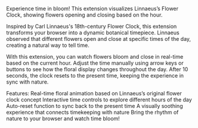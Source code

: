 Experience time in bloom! This extension visualizes Linnaeus’s Flower Clock, showing flowers opening and closing based on the hour.

Inspired by Carl Linnaeus's 18th-century Flower Clock, this extension transforms your browser into a dynamic botanical timepiece. Linnaeus observed that different flowers open and close at specific times of the day, creating a natural way to tell time.

With this extension, you can watch flowers bloom and close in real-time based on the current hour. Adjust the time manually using arrow keys or buttons to see how the floral display changes throughout the day. After 10 seconds, the clock resets to the present time, keeping the experience in sync with nature.

Features:
Real-time floral animation based on Linnaeus’s original flower clock concept
Interactive time controls to explore different hours of the day
Auto-reset function to sync back to the present time
A visually soothing experience that connects timekeeping with nature
Bring the rhythm of nature to your browser and watch time bloom!
